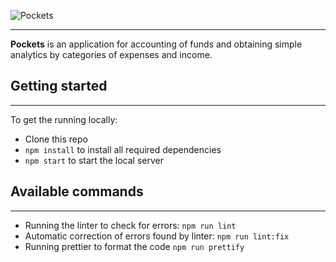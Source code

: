 ![Pockets](https://svgshare.com/i/ZZn.svg)
***
**Pockets** is an application for accounting of funds and obtaining simple analytics by categories of expenses and income.

## Getting started
***
To get the running locally:
- Clone this repo
- `npm install` to install all required dependencies
- `npm start` to start the local server

## Available commands
***
- Running the linter to check for errors:
`npm run lint`
- Automatic correction of errors found by linter:
`npm run lint:fix`
- Running prettier to format the code
`npm run prettify`